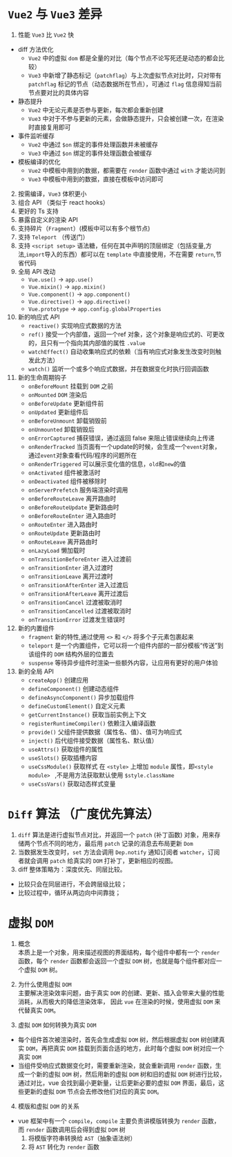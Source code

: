 
`Vue2` 与 `Vue3` 差异
=
1. 性能 `Vue3` 比 `Vue2` 快
  - diff 方法优化
    - `Vue2` 中的虚拟 `dom` 都是全量的对比（每个节点不论写死还是动态的都会比较）
    - `Vue3` 中新增了静态标记（`patchflag`）与上次虚拟节点对比时，只对带有 `patchflag` 标记的节点（动态数据所在节点），可通过 `flag` 信息得知当前节点要对比的具体内容
  - 静态提升
    - `Vue2` 中无论元素是否参与更新，每次都会重新创建
    - `Vue3` 中对于不参与更新的元素，会做静态提升，只会被创建一次，在渲染时直接复用即可
  - 事件监听缓存
    - `Vue2` 中通过 `$on` 绑定的事件处理函数并未被缓存
    - `Vue3` 中通过 `$on` 绑定的事件处理函数会被缓存
  - 模板编译的优化
    - `Vue2` 中模板中用到的数据，都需要在 `render` 函数中通过 `with` 才能访问到
    - `Vue3` 中模板中用到的数据，直接在模板中访问即可
2. 按需编译，`Vue3` 体积更小
3. 组合 API （类似于 react hooks）
4. 更好的 Ts 支持
5. 暴露自定义的渲染 API
6. 支持碎片（`Fragment`）(模板中可以有多个根节点)
7. 支持 `Teleport` （传送门）
8. 支持 `<script setup>` 语法糖，任何在其中声明的顶层绑定（包括变量,方法,`import`导入的东西）都可以在 `template` 中直接使用，不在需要 `return`,节省代码
9. 全局 API 改动
    - `Vue.use()` -> `app.use()`
    - `Vue.mixin()` -> `app.mixin()`
    - `Vue.component()` -> `app.component()`
    - `Vue.directive()` -> `app.directive()`
    - `Vue.prototype` -> `app.config.globalProperties`
10. 新的响应式 API
    - `reactive()` 实现响应式数据的方法
    - `ref()` 接受一个内部值，返回一个ref 对象，这个对象是响应式的、可更改的，且只有一个指向其内部值的属性 `.value`
    - `watchEffect()` 自动收集响应式的依赖（当有响应式对象发生改变时则触发此方法）
    - `watch()` 监听一个或多个响应式数据，并在数据变化时执行回调函数
11. 新的生命周期钩子
    - `onBeforeMount` 挂载到 `DOM` 之前
    - `onMounted` `DOM` 渲染后 
    - `onBeforeUpdate` 更新组件前
    - `onUpdated` 更新组件后
    - `onBeforeUnmount` 卸载销毁前
    - `onUnmounted` 卸载销毁后
    - `onErrorCaptured` 捕获错误，通过返回 false 来阻止错误继续向上传递
    - `onRenderTracked` 当页面有一个update的时候，会生成一个`event`对象，通过`event`对象查看代码/程序的问题所在
    - `onRenderTriggered` 可以展示变化值的信息，`old`和`new`的值
    - `onActivated` 组件被激活时
    - `onDeactivated` 组件被移除时
    - `onServerPrefetch` 服务端渲染时调用
    - `onBeforeRouteLeave` 离开路由时
    - `onBeforeRouteUpdate` 更新路由时
    - `onBeforeRouteEnter` 进入路由时
    - `onRouteEnter` 进入路由时
    - `onRouteUpdate` 更新路由时
    - `onRouteLeave` 离开路由时
    - `onLazyLoad` 懒加载时
    - `onTransitionBeforeEnter` 进入过渡前
    - `onTransitionEnter` 进入过渡时
    - `onTransitionLeave` 离开过渡时
    - `onTransitionAfterEnter` 进入过渡后
    - `onTransitionAfterLeave` 离开过渡后
    - `onTransitionCancel` 过渡被取消时
    - `onTransitionCancelled` 过渡被取消时
    - `onTransitionError` 过渡发生错误时
12. 新的内置组件
    - `fragment` 新的特性,通过使用 `<>` 和 `</>` 将多个子元素包裹起来
    - `teleport` 是一个内置组件，它可以将一个组件内部的一部分模板“传送”到该组件的 `DOM` 结构外层的位置去
    - `suspense` 等待异步组件时渲染一些额外内容，让应用有更好的用户体验
13. 新的全局 API
    - `createApp()` 创建应用
    - `defineComponent()` 创建动态组件
    - `defineAsyncComponent()` 异步加载组件
    - `defineCustomElement()` 自定义元素
    - `getCurrentInstance()` 获取当前实例上下文
    - `registerRuntimeCompiler()` 依赖注入编译函数
    - `provide()` 父组件提供数据（属性名、值）、值可为响应式 
    - `inject()` 后代组件接受数据（属性名、默认值）
    - `useAttrs()` 获取组件的属性
    - `useSlots()` 获取插槽内容
    - `useCssModule()` 获取样式 在 `<style>` 上增加 `module` 属性，即`<style module> ` ,不是用方法获取默认使用 `$style.className`
    - `useCssVars()` 获取动态样式变量


`Diff` 算法 （广度优先算法）
=
1. `diff` 算法是进行虚拟节点对比，并返回一个 `patch` (补丁函数) 对象，用来存储两个节点不同的地方，最后用 `patch` 记录的消息去布局更新 `Dom`
2. 当数据发生改变时，`set` 方法会调用 `Dep.notify` 通知订阅者 `watcher`，订阅者就会调用 `patch` 给真实的 `DOM` 打补丁，更新相应的视图。
3. diff 整体策略为：深度优先、同层比较。
  - 比较只会在同层进行，不会跨层级比较；
  - 比较过程中，循环从两边向中间靠拢；

虚拟 `DOM`
=
1. 概念  
本质上是一个对象，用来描述视图的界面结构，每个组件中都有一个 `render` 函数，每个 `render` 函数都会返回一个虚拟 `DOM` 树，也就是每个组件都对应一个虚拟 `DOM` 树。

2. 为什么使用虚拟 `DOM`  
主要解决渲染效率问题，由于真实 `DOM` 的创建、更新、插入会带来大量的性能消耗，从而极大的降低渲染效率， 因此 `vue` 在渲染的时候，使用虚拟 `DOM` 来代替真实 `DOM`。

3. 虚拟 `DOM` 如何转换为真实 `DOM`  
  - 每个组件首次被渲染时，首先会生成虚拟 `DOM` 树，然后根据虚拟 `DOM` 树创建真实 `DOM`，再把真实 `DOM` 挂载到页面合适的地方，此时每个虚拟 `DOM` 树对应一个真实 `DOM`
  - 当组件受响应式数据变化时，需要重新渲染，就会重新调用 `render` 函数，生成一个新的虚拟 `DOM` 树，然后用新的虚拟 `DOM` 树和旧的虚拟 `DOM` 树进行比较，通过对比，vue 会找到最小更新量，让后更新必要的虚拟 `DOM` 界面，最后，这些更新的虚拟 `DOM` 节点会去修改他们对应的真实 `DOM`。

4. 模版和虚拟 `DOM` 的关系
  - vue 框架中有一个 `compile`，`compile` 主要负责讲模版转换为 `render` 函数，而 `render` 函数调用后会得到虚拟 `DOM` 树
    1. 将模版字符串转换给 `AST`（抽象语法树）
    2. 将 `AST` 转化为 `render` 函数


